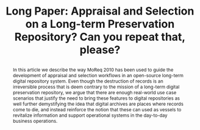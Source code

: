 ---
abstract: In this article we describe the way MoReq 2010 has been used to guide the
  development of appraisal and selection workflows in an open-source long-term digital
  repository system. Even though the destruction of records is an irreversible process
  that is deem contrary to the mission of a long-term digital preservation repository,
  we argue that there are enough real-world use case scenarios that justify the need
  to bring these features to digital repositories as well further demystifying the
  idea that digital archives are places where records come to die, and instead reinforce
  the notion that these can used as vessels to revitalize information and support
  operational systems in the day-to-day business operations.
creators:
- Luis Faria
date: null
document_url: https://az659834.vo.msecnd.net/eventsairwesteuprod/production-inconference-public/a6b95cb6e27845e38e019eb07764d294
grand_parent: iPRES
institutions:
- KEEP SOLUTIONS
keywords:
- appraisal
- selection
- preservation
- repository
- roda
landing_page_url: null
language: eng
layout: publication
license: CC-BY 4.0 International
notes_url: null
parent: iPRES 2022
publication_type: long paper
size: null
slides_url: null
source_name: iPRES
stream_url: null
title: "Long Paper: Appraisal and Selection on a Long-term Preservation Repository?
  Can you repeat that, please?\r\n"
year: 2022
---